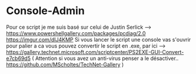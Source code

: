 # Console-Admin

Pour ce script je me suis basé sur celui de Justin Serlick --> https://www.powershellgallery.com/packages/pcdiag/2.0
https://imgur.com/dIJ4KMP
Si vous lancer le script une console vas s'ouvrir pour palier a ca vous pouvez convertir le script en .exe, par ici --> https://gallery.technet.microsoft.com/scriptcenter/PS2EXE-GUI-Convert-e7cb69d5 ( Attention si vous avez un anti-virus penser a le désactiver.. https://github.com/MScholtes/TechNet-Gallery )
